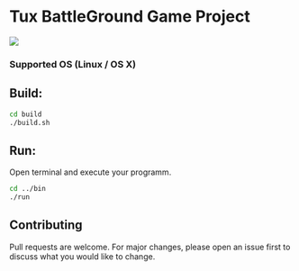 # Tux BattleGround Game Project

![ ](https://github.com/AlexTutberidze/sfml-game/blob/master/design/WARRIORTUX.png?raw=true)

### Supported OS (Linux / OS X)

## Build:

```bash
cd build
./build.sh
```

## Run:

Open terminal and execute your programm.

```bash
cd ../bin
./run
```

## Contributing
Pull requests are welcome. For major changes, please open an issue first to discuss what you would like to change.


    
